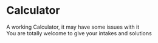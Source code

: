 # Calculator

 A working Calculator, it may have some issues with it
 <br>
 You are totally welcome to give your intakes and solutions
